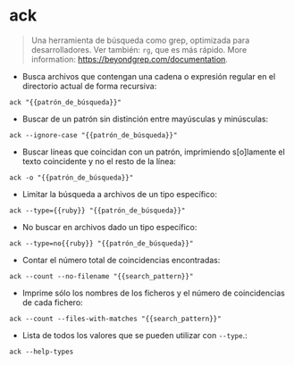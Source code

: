 # ack

> Una herramienta de búsqueda como grep, optimizada para desarrolladores.
> Ver también: `rg`, que es más rápido.
> More information: <https://beyondgrep.com/documentation>.

- Busca archivos que contengan una cadena o expresión regular en el directorio actual de forma recursiva:

`ack "{{patrón_de_búsqueda}}"`

- Buscar de un patrón sin distinción entre mayúsculas y minúsculas:

`ack --ignore-case "{{patrón_de_búsqueda}}"`

- Buscar líneas que coincidan con un patrón, imprimiendo s[o]lamente el texto coincidente y no el resto de la línea:

`ack -o "{{patrón_de_búsqueda}}"`

- Limitar la búsqueda a archivos de un tipo específico:

`ack --type={{ruby}} "{{patrón_de_búsqueda}}"`

- No buscar en archivos dado un tipo específico:

`ack --type=no{{ruby}} "{{patrón_de_búsqueda}}"`

- Contar el número total de coincidencias encontradas:

`ack --count --no-filename "{{search_pattern}}"`

- Imprime sólo los nombres de los ficheros y el número de coincidencias de cada fichero:

`ack --count --files-with-matches "{{search_pattern}}"`

- Lista de todos los valores que se pueden utilizar con `--type`.:

`ack --help-types`
